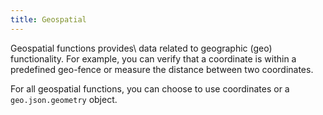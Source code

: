 ```yaml
---
title: Geospatial
---
```


Geospatial functions provides\ data related to geographic (geo) functionality. For example, you can verify that a coordinate is within a predefined geo-fence or measure the distance between two coordinates.

For all geospatial functions, you can choose to use coordinates or a `geo.json.geometry` object.

